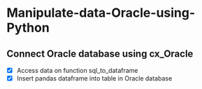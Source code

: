 # Manipulate-data-Oracle-using-Python
## Connect Oracle database using cx_Oracle
- [x] Access data on function sql_to_dataframe
- [x] Insert pandas dataframe into table in Oracle database
